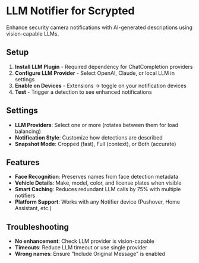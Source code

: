 # LLM Notifier for Scrypted

Enhance security camera notifications with AI-generated descriptions using vision-capable LLMs.

## Setup
1. **Install LLM Plugin** - Required dependency for ChatCompletion providers
2. **Configure LLM Provider** - Select OpenAI, Claude, or local LLM in settings
3. **Enable on Devices** - Extensions → toggle on your notification devices
4. **Test** - Trigger a detection to see enhanced notifications

## Settings
- **LLM Providers**: Select one or more (rotates between them for load balancing)
- **Notification Style**: Customize how detections are described
- **Snapshot Mode**: Cropped (fast), Full (context), or Both (accurate)

## Features
- **Face Recognition**: Preserves names from face detection metadata
- **Vehicle Details**: Make, model, color, and license plates when visible
- **Smart Caching**: Reduces redundant LLM calls by 75% with multiple notifiers
- **Platform Support**: Works with any Notifier device (Pushover, Home Assistant, etc.)

## Troubleshooting
- **No enhancement**: Check LLM provider is vision-capable
- **Timeouts**: Reduce LLM timeout or use single provider
- **Wrong names**: Ensure "Include Original Message" is enabled
